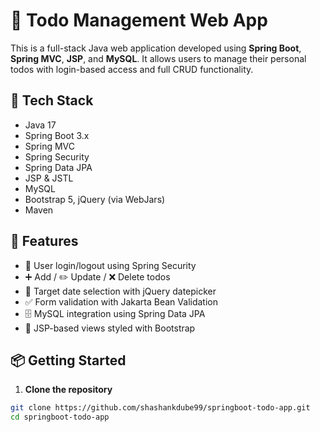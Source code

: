# 📝 Todo Management Web App

This is a full-stack Java web application developed using **Spring Boot**, **Spring MVC**, **JSP**, and **MySQL**. It allows users to manage their personal todos with login-based access and full CRUD functionality.

## 🔧 Tech Stack

- Java 17
- Spring Boot 3.x
- Spring MVC
- Spring Security
- Spring Data JPA
- JSP & JSTL
- MySQL
- Bootstrap 5, jQuery (via WebJars)
- Maven

## 🚀 Features

- 🔐 User login/logout using Spring Security
- ➕ Add / ✏️ Update / ❌ Delete todos
- 📅 Target date selection with jQuery datepicker
- ✅ Form validation with Jakarta Bean Validation
- 🗄️ MySQL integration using Spring Data JPA
- 📁 JSP-based views styled with Bootstrap

## 📦 Getting Started

1. **Clone the repository**
```bash
git clone https://github.com/shashankdube99/springboot-todo-app.git
cd springboot-todo-app
